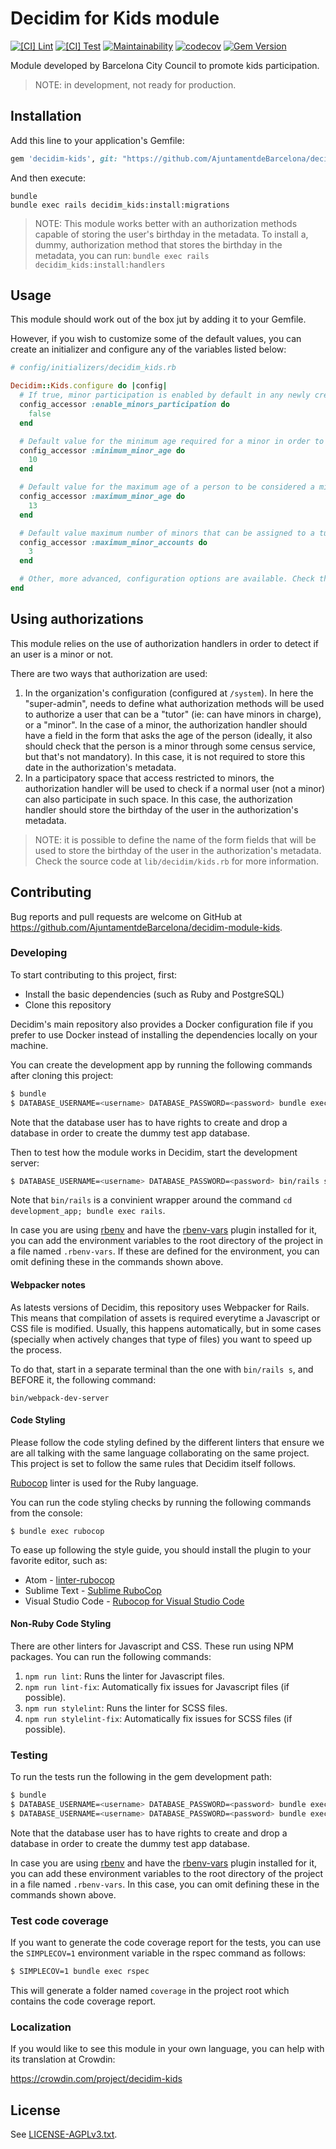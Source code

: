 # Decidim for Kids module

[![[CI] Lint](https://github.com/AjuntamentdeBarcelona/decidim-module-kids/actions/workflows/lint.yml/badge.svg)](https://github.com/AjuntamentdeBarcelona/decidim-module-kids/actions/workflows/lint.yml)
[![[CI] Test](https://github.com/AjuntamentdeBarcelona/decidim-module-kids/actions/workflows/test.yml/badge.svg)](https://github.com/AjuntamentdeBarcelona/decidim-module-kids/actions/workflows/test.yml)
[![Maintainability](https://api.codeclimate.com/v1/badges/82ab16cdaa0aa5d61d48/maintainability)](https://codeclimate.com/github/AjuntamentdeBarcelona/decidim-module-kids/maintainability)
[![codecov](https://codecov.io/gh/AjuntamentdeBarcelona/decidim-module-kids/branch/main/graph/badge.svg?token=X11YWWSMO4)](https://codecov.io/gh/AjuntamentdeBarcelona/decidim-module-kids)
[![Gem Version](https://badge.fury.io/rb/decidim-kids.svg)](https://badge.fury.io/rb/decidim-kids)

Module developed by Barcelona City Council to promote kids participation.

> NOTE: in development, not ready for production.

## Installation

Add this line to your application's Gemfile:

```ruby
gem 'decidim-kids', git: "https://github.com/AjuntamentdeBarcelona/decidim-module-kids"
```

And then execute:

```
bundle
bundle exec rails decidim_kids:install:migrations
```

> NOTE: This module works better with an authorization methods capable of storing the user's birthday in the metadata.
> To install a, dummy, authorization method that stores the birthday in the metadata, you can run:
> `bundle exec rails decidim_kids:install:handlers`


## Usage

This module should work out of the box jut by adding it to your Gemfile.

However, if you wish to customize some of the default values, you can create an initializer and configure
any of the variables listed below:


```ruby
# config/initializers/decidim_kids.rb

Decidim::Kids.configure do |config|
  # If true, minor participation is enabled by default in any newly created organization
  config_accessor :enable_minors_participation do
    false
  end

  # Default value for the minimum age required for a minor in order to create an account
  config_accessor :minimum_minor_age do
    10
  end

  # Default value for the maximum age of a person to be considered a minor (1 year than this number will consider the user an adult)
  config_accessor :maximum_minor_age do
    13
  end

  # Default value maximum number of minors that can be assigned to a tutor
  config_accessor :maximum_minor_accounts do
    3
  end

  # Other, more advanced, configuration options are available. Check the source code at lib/decidim/kids.rb for more information.
end
```

## Using authorizations

This module relies on the use of authorization handlers in order to detect if an user is a minor or not.

There are two ways that authorization are used:

1. In the organization's configuration (configured at `/system`). In here the "super-admin", needs to define what authorization methods will be used to authorize a user that can be a "tutor" (ie: can have minors in charge), or a "minor".
  In the case of a minor, the authorization handler should have a field in the form that asks the age of the person (ideally, it also should check that the person is a minor through some census service, but that's not mandatory). In this case, it is not required to store this date in the authorization's metadata.
2. In a participatory space that access restricted to minors, the authorization handler will be used to check if a normal user (not a minor) can also participate in such space. In this case, the authorization handler should store the birthday of the user in the authorization's metadata.

> NOTE: it is possible to define the name of the form fields that will be used to store the birthday of the user in the authorization's metadata. Check the source code at `lib/decidim/kids.rb` for more information.

## Contributing

Bug reports and pull requests are welcome on GitHub at https://github.com/AjuntamentdeBarcelona/decidim-module-kids.

### Developing

To start contributing to this project, first:

- Install the basic dependencies (such as Ruby and PostgreSQL)
- Clone this repository

Decidim's main repository also provides a Docker configuration file if you
prefer to use Docker instead of installing the dependencies locally on your
machine.

You can create the development app by running the following commands after
cloning this project:

```bash
$ bundle
$ DATABASE_USERNAME=<username> DATABASE_PASSWORD=<password> bundle exec rake development_app
```

Note that the database user has to have rights to create and drop a database in
order to create the dummy test app database.

Then to test how the module works in Decidim, start the development server:

```bash
$ DATABASE_USERNAME=<username> DATABASE_PASSWORD=<password> bin/rails s
```

Note that `bin/rails` is a convinient wrapper around the command `cd development_app; bundle exec rails`.

In case you are using [rbenv](https://github.com/rbenv/rbenv) and have the
[rbenv-vars](https://github.com/rbenv/rbenv-vars) plugin installed for it, you
can add the environment variables to the root directory of the project in a file
named `.rbenv-vars`. If these are defined for the environment, you can omit
defining these in the commands shown above.

#### Webpacker notes

As latests versions of Decidim, this repository uses Webpacker for Rails. This means that compilation
of assets is required everytime a Javascript or CSS file is modified. Usually, this happens
automatically, but in some cases (specially when actively changes that type of files) you want to
speed up the process.

To do that, start in a separate terminal than the one with `bin/rails s`, and BEFORE it, the following command:

```
bin/webpack-dev-server
```

#### Code Styling

Please follow the code styling defined by the different linters that ensure we
are all talking with the same language collaborating on the same project. This
project is set to follow the same rules that Decidim itself follows.

[Rubocop](https://rubocop.readthedocs.io/) linter is used for the Ruby language.

You can run the code styling checks by running the following commands from the
console:

```
$ bundle exec rubocop
```

To ease up following the style guide, you should install the plugin to your
favorite editor, such as:

- Atom - [linter-rubocop](https://atom.io/packages/linter-rubocop)
- Sublime Text - [Sublime RuboCop](https://github.com/pderichs/sublime_rubocop)
- Visual Studio Code - [Rubocop for Visual Studio Code](https://github.com/misogi/vscode-ruby-rubocop)

#### Non-Ruby Code Styling

There are other linters for Javascript and CSS. These run using NPM packages. You can
run the following commands:

1. `npm run lint`: Runs the linter for Javascript files.
2. `npm run lint-fix`: Automatically fix issues for Javascript files (if possible).
3. `npm run stylelint`: Runs the linter for SCSS files.
4. `npm run stylelint-fix`: Automatically fix issues for SCSS files (if possible).

### Testing

To run the tests run the following in the gem development path:

```bash
$ bundle
$ DATABASE_USERNAME=<username> DATABASE_PASSWORD=<password> bundle exec rake test_app
$ DATABASE_USERNAME=<username> DATABASE_PASSWORD=<password> bundle exec rspec
```

Note that the database user has to have rights to create and drop a database in
order to create the dummy test app database.

In case you are using [rbenv](https://github.com/rbenv/rbenv) and have the
[rbenv-vars](https://github.com/rbenv/rbenv-vars) plugin installed for it, you
can add these environment variables to the root directory of the project in a
file named `.rbenv-vars`. In this case, you can omit defining these in the
commands shown above.

### Test code coverage

If you want to generate the code coverage report for the tests, you can use
the `SIMPLECOV=1` environment variable in the rspec command as follows:

```bash
$ SIMPLECOV=1 bundle exec rspec
```

This will generate a folder named `coverage` in the project root which contains
the code coverage report.

### Localization

If you would like to see this module in your own language, you can help with its
translation at Crowdin:

https://crowdin.com/project/decidim-kids

## License

See [LICENSE-AGPLv3.txt](LICENSE-AGPLv3.txt).
